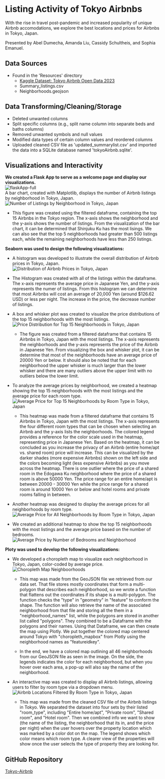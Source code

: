 # Listing Activity of Tokyo Airbnbs
With the rise in travel post-pandemic and increased popularity of unique Airbnb accomodations, we explore the best locations and prices for Airbnbs in Tokyo, Japan.

Presented by Abel Dumecha, Amanda Liu, Cassidy Schultheis, and Sophia Emanuel.

## Data Sources
- Found in the 'Resources' directory
  - [Kaggle Dataset: Tokyo Airbnb Open Data 2023](https://www.kaggle.com/datasets/lucamassaron/tokyo-airbnb-open-data-2023?select=reviews.csv)
  - Summary_listings.csv
  - Neighborhoods.geojson

## Data Transforming/Cleaning/Storage
- Deleted unwanted columns
- Split specific columns (e.g., split name column into separate beds and baths columns)
- Removed unwanted symbols and null values
- Modified data types of certain column values and reordered columns
- Uploaded cleaned CSV file as 'updated_summarylist.csv' and imported the data into a SQLite database named 'tokyoAirbnb.sqlite'.
 
 ## Visualizations and Interactivity
 
**We created a Flask App to serve as a welcome page and display our visualizations.** <br>
![flaskApp-full](Resources/flask_welcome_page.png) <br>
A bar chart, created with Matplotlib, displays the number of Airbnb listings by neighborhood in Tokyo, Japan.
![Number of Listings by Neighborhood in Tokyo, Japan](Resources/barchart_of_neighborhoodlistings_in_tokyo.png) <br>

 - This figure was created using the filtered dataframe, containing the top 15 Airbnbs in the Tokyo region. The x-axis shows the neighborhood and the y-axis shows the number of listings. From the visualization of the bar chart, it can be determined that Shinjuku Ku has the most lisings. We can also see that the top 5 neighborhoods had greater than 500 listings each, while the remaining neighborhoods have less than 250 listings. <br>

**Seaborn was used to design the following visualizations:** <br>

- A histogram was developed to illustrate the overall distribution of Airbnb prices in Tokyo, Japan. <br>
![Distribution of Airbnb Prices in Tokyo, Japan](Resources/histogram_of_prices_in_tokyo.png) <br>

 - The Histogram was created with all of the listings within the dataframe. The x-axis represents the average price in Japanese Yen, and the y-axis represents the numer of listings. From this histogram we can determine that most Airbnbs will cost an average of 20,000 Yen (around $126.62 USD) or less per night. The increase in the price, the decrease number of listings.

- A box and whisker plot was created to visualize the price distributions of the top 15 neighborhoods with the most listings. <br>
![Price Distribution for Top 15 Neighborhoods in Tokyo, Japan](Resources/price_distribution.png)<br>

  - The figure was created from a filtered dataframe that contains 15 Airbnbs in Tokyo, Japan with the most listings. The x-axis represents the neighborhoods and the y-axis represents the price of the Airbnb in Japanese Yen. From visualizing the box and whisker plot, it can be determine that most of the neighborhoods have an average price of 20000 Yen or below. It should also be noted that for each neighborhood the upper whisker is much larger than the lower whisker and there are many outliers above the upper limit with no outliers below the lower limit. 

- To analyze the average prices by neighborhood, we created a heatmap showing the top 15 neighborhoods with the most listings and the average price for each room type. <br>
![Average Price for Top 15 Neighborhoods by Room Type in Tokyo, Japan](Resources/HeatMapTop15AveragePricebyNeighbourhoodandRoomType.png) <br>

  - This heatmap was made from a filtered dataframe that contains 15 Airbnbs in Tokyo, Japan with the most listings. The x-axis represents the four different room types that can be chosen when selecting an Airbnb and the y-axis lists the neighborhoods. The colored legend provides a reference for the color scale used in the heatmap, representing price in Japanese Yen. Based on the heatmap, it can be concluded as you increase the privacy of an Airbnb (entire home/apt vs. shared room) price will increase. This can be visualized by the darker shades (more expensive Airbnbs) shown on the left side and the colors becoming light (less expensive Airbnbs) as you move across the heatmap. There is one outlier where the price of a shared room in the Edogawa Ku neighborhood where the price of a shared room is above 50000 Yen. The price range for an entire home/apt is between 20000 - 30000 Yen while the price range for a shared room is around 10000 Yen or below and hotel rooms and private rooms falling in between. 

- Another heatmap was designed to display the average prices for all neighborhoods by room type.<br>
![Average Price for All Neighborhoods by Room Type in Tokyo, Japan](Resources/HeatMapAllAveragePricebyNeighbourhoodandRoomType.png) <br>

- We created an additional heatmap to show the top 15 neighborhoods with the most listings and the average price based on the number of bedrooms. <br>
![Average Price by Number of Bedrooms and Neighborhood](Resources/HeatMapTop15AveragePricebyNeighborhoodandBedrooms.png) <br>

**Ploty was used to develop the following visualizations:** <br>

- We developed a choropleth map to visualize each neighborhood in Tokyo, Japan, color-coded by average price. <br>
![Choropleth Map Neighboorhoods](Resources/choropleth_map_neighborhoods.png) <br>

  - This map was made from the GeoJSON file we retrieved from our data set. That file stores mostly coordinates that form a multi-polygon that describes each neighborhood, so we wrote a function that flattens out the coordinates if its shape is a multi-polygon. The function checks the "type" in "geometry" in "feature" to conform the shape. The function will also retrieve the name of the associated neighborhood from that file and storing all the them in a "neighborhood_names" list, while the polygons are stored in another list called "polygons". They combined to be a Dataframe with the polygons and their names. Using that Dataframe, we can then create the map using Plotly. We put together the colored map centered around Tokyo with "choropleth_mapbox" from Plotly using the neighborhood names as "featureidkey".

  - In the end, we have a colored map outlining all 46 neighborhoods from our GeoJSON file as seen in the image. On the side, the legends indicates the color for each neighborhood, but when you hover over each area, a pop-up will also say the name of the neighborhood.

- An interactive map was created to display all Airbnb listings, allowing users to filter by room type via a dropdown menu. <br>
![Airbnb Locations Filtered By Room Type in Tokyo, Japan](Resources/Tokyo_Airbnb_Map_Room_Type.png) <br>

  - This map was made from the cleaned CSV file of the Airbnb listings in Tokyo. We separated the dataset into four sets by their listed "room_type", including "Entire home/apt", "Private room", "Shared room", and "Hotel room". Then we combined info we want to show (the name of the listing, the neighborhood that its in, and the price per night) when the user hovers over the property location which was marked by a color dot on the map. The legend shows which color means which room type. A clearer view of the properties will show once the user selects the type of property they are looking for.

## GitHub Repository

[Tokyo-Airbnb](https://github.com/sophiagemanuel/Tokyo-Airbnb)
